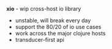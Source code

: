 **xio** - wip cross-host io library
- unstable, will break every day
- support the 80/20 of io use cases
- work across the major clojure hosts
- transducer-first api
